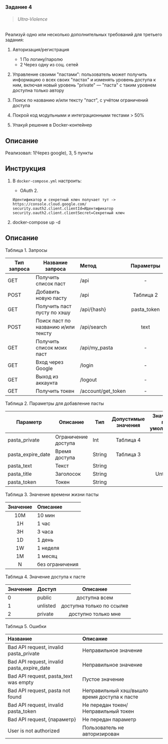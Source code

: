 ### Задание 4

> ###### Ultra-Violence

Реализуй одно или несколько дополнительных требований для третьего задания:
1. Авторизация/регистрация
    + 1 По логину/паролю
    + 2 Через одну из соц. сетей

2. Управление своими "пастами": пользователь может получить информацию о всех своих "пастах" и изменять уровень доступа к ним, включая новый уровень "private" — "паста" с таким уровнем доступна только автору

3. Поиск по названию и/или тексту "паст", с учётом ограничений доступа

4. Покрой код модульными и интеграционными тестами > 50%

5. Упакуй решение в Docker-контейнер

## Описание

Реализовал: 1(Через google), 3, 5 пункты

## Инструкция

1. В `docker-compose.yml` настроить:
    + OAuth 2.
    ```
    Идентификатор и секретный ключ получает тут -> https://console.cloud.google.com/
    security.oauth2.client.clientId=Идентификатор
    security.oauth2.client.clientSecret=Секретный ключ
    ```

2. docker-compose up -d

## Описание

Таблица 1. Запросы

| Тип запроса   | Название запроса                      | Метод                     | Параметры     |
| ------------- | ------------------------------------- | :------------------------ | :-----------: |     
|   GET         | Получить список паст                  | /api                      |      -        |
|   POST        | Добавить новую пасту                  | /api                      |  Таблица 2    |
|   GET         | Получить паст пусту по хэшу           | /api/{hash}               | pasta_token   |
|   POST        | Поиск паст по названию и/или тексту   | /api/search               |    text       |
|   GET         | Получить список моих паст             | /api/my_pasta             |     -         |
|   GET         | Вход через Google                     | /login                    |     -         |
|   GET         | Выход из аккаунта                     | /logout                   |     -         |
|   GET         | Получить токен                        | /account/get_token        |     -         |


Таблица 2. Параметры для добавление пасты

| Параметр          | Описание              | Тип       | Допустимые значения   | Значения по умолчанию | Обязательный  |
| ----------------- | --------------------- | --------- | :-------------------: | :-------------------: | :-----------: |
| pasta_private     | Ограничение доступа   | Int       |       Таблица 4       |           -           |       +       |
| pasta_expire_date | Время доступа         | String    |       Таблица 3       |           -           |       +       |
| pasta_text        | Текст                 | String    |                       |           -           |       +       |
| pasta_title       | Заголосок             | String    |                       |       Untitled        |       -       |
| pasta_token       | Токен                 | String    |                       |           -           |       -       |
 
Таблица 3. Значение времени жизни пасты
 
| Значение  | Описание          |
| :-------: | :---------------  |
|   10M     | 10 мин            |
|   1H      | 1 час             |
|   3H      | 3 часа            |
|   1D      | 1 день            |
|   1W      | 1 неделя          |
|   1M      | 1 месяц           |
|   N       | без ограничения   |
 
Таблица 4. Значение доступа к пасте
 
| Значение  | Доступ    | Описание                  |
| --------- | --------- | :-----------------------: |
|     0     | public    | доступна всем             |
|     1     | unlisted  | доступна только по ссылке |
|     2     | private   | доступно только мне       |

Таблица 5. Ошибки

| Название                                      | Описание                                       |
| :-------------------------------------------- | :--------------------------------------------- |
| Bad API request, invalid pasta_private        | Неправильное значение                          |
| Bad API request, invalid pasta_expire_date    | Неправильное значение                          |
| Bad API request, pasta_text was empty         | Пустое значение                                |
| Bad API request, pasta not found              | Неправильный хэш/вышло время доступа к пасте   |
| Bad API request, invalid pasta_token          | Не передан токен/Неправильный токен            |
| Bad API request, {параметр}                   | Не передан параметр                            |
| User is not authorized                        | Пользователь не авторизирован                  |
